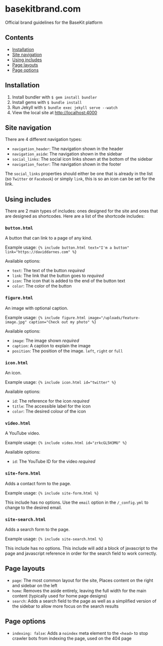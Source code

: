 # basekitbrand.com

Official brand guidelines for the BaseKit platform

## Contents
- [Installation](#installation)
- [Site navigation](#site-navigation)
- [Using includes](#using-includes)
- [Page layouts](#page-layouts)
- [Page options](#page-options)

## Installation

1. Install bundler with `$ gem install bundler`
2. Install gems with `$ bundle install`
3. Run Jekyll with `$ bundle exec jekyll serve --watch`
4. View the local site at [http://localhost:4000](http://localhost:4000)

## Site navigation
There are 4 different navigation types:
- `navigation_header`: The navigation shown in the header
- `navigation_aside`: The navigation shown in the sidebar
- `social_links`: The social icon links shown at the bottom of the sidebar
- `navigation_footer`: The navigation shown in the footer

The `social_links` properties should either be one that is already in the list (so `Twitter` or `Facebook`) or simply `link`, this is so an icon can be set for the link.

## Using includes

There are 2 main types of includes: ones designed for the site and ones that are designed as shortcodes. Here are a list of the shortcode includes:

### `button.html`
A button that can link to a page of any kind.

Example usage: `{% include button.html text="I'm a button" link="https://daviddarnes.com" %}`

Available options:
- `text`: The text of the button _required_
- `link`: The link that the button goes to _required_
- `icon`: The icon that is added to the end of the button text
- `color`: The color of the button

### `figure.html`
An image with optional caption.

Example usage: `{% include figure.html image="/uploads/feature-image.jpg" caption="Check out my photo" %}`

Available options:
- `image`: The image shown _required_
- `caption`: A caption to explain the image
- `position`: The position of the image. `left`, `right` or `full`

### `icon.html`
An icon.

Example usage: `{% include icon.html id="twitter" %}`

Available options:
- `id`: The reference for the icon _required_
- `title`: The accessible label for the icon
- `color`: The desired colour of the icon

### `video.html`
A YouTube video.

Example usage: `{% include video.html id="zrkcGL5H3MU" %}`

Available options:
- `id`: The YouTube ID for the video _required_

### `site-form.html`
Adds a contact form to the page.

Example usage: `{% include site-form.html %}`

This include has no options. Use the `email` option in the `/_config.yml` to change to the desired email.

### `site-search.html`
Adds a search form to the page.

Example usage: `{% include site-search.html %}`

This include has no options. This include will add a block of javascript to the page and javascript reference in order for the search field to work correctly.

## Page layouts

- `page`: The most common layout for the site, Places content on the right and sidebar on the left
- `home`: Removes the aside entirely, leaving the full width for the main content (typically used for home page designs)
- `search`: Adds a search field to the page as well as a simplified version of the sidebar to allow more focus on the search results

## Page options

- `indexing: false`: Adds a `noindex` meta element to the `<head>` to stop crawler bots from indexing the page, used on the 404 page
